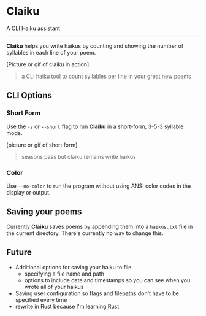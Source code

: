# Claiku

A CLI Haiku assistant
***

**Claiku** helps you write haikus by counting and showing the number of syllables in each line of your poem.

[Picture or gif of claiku in action]

> a CLI haiku tool
> to count syllables per line
> in your great new poems

## CLI Options

### Short Form

Use the `-s` or `--short` flag to run **Claiku** in a short-form, 3-5-3 syllable mode.

[picture or gif of short form]

> seasons pass
> but claiku remains
> write haikus

### Color

Use `--no-color` to run the program without using ANSI color codes in the display or output.

## Saving your poems

Currently **Claiku** saves poems by appending them into a `haikus.txt` file in the current directory. There's currently no way to change this.

## Future

 - Additional options for saving your haiku to file
 	- specifying a file name and path
 	- options to include date and timestamps so you can see when you wrote all of your haikus
 - Saving user configuration so flags and filepaths don't have to be specified every time
 - rewrite in Rust because I'm learning Rust